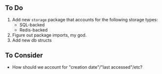 ## To Do
1. Add new `storage` package that accounts for the following storage types:
    - SQL-backed
    - Redis-backed
3. Figure out package imports, my god.
4. Add new db structs

## To Consider
* How should we account for "creation date"/"last accessed"/etc?
